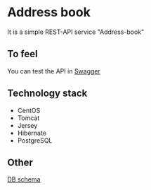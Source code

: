 # Address book

It is a simple REST-API service "Address-book"

## To feel
 You can test the API in <a href="https://app.swaggerhub.com/apis-docs/Dubrovin/addressBook/1">Swagger</a>

## Technology stack

- CentOS
- Tomcat
- Jersey
- Hibernate
- PostgreSQL

## Other
<a href="https://drive.google.com/file/d/1iGeJeMLMW1TCpAKznOogBFz5G3PG7aNu/view?usp=sharing">DB schema</a>



 
